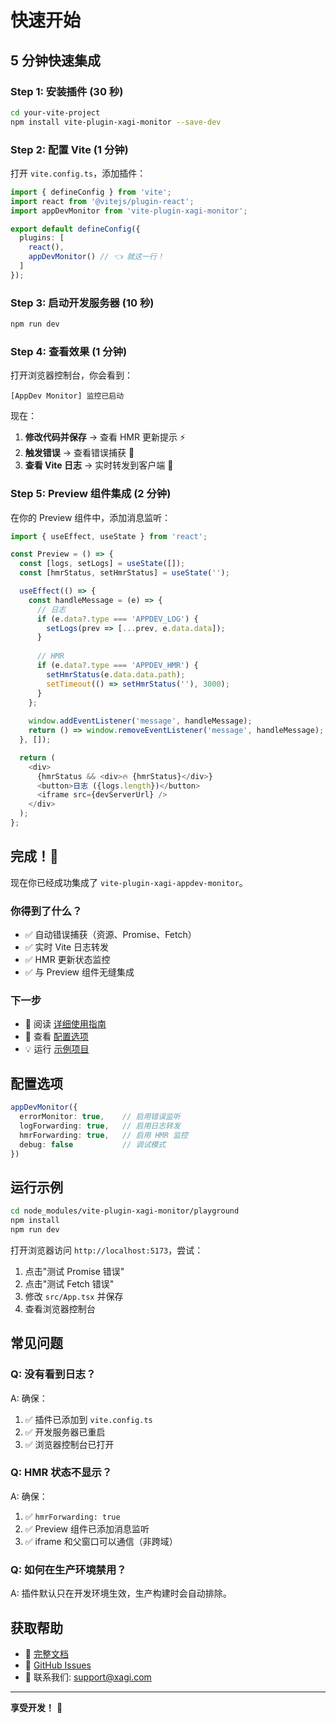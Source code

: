# 快速开始

## 5 分钟快速集成

### Step 1: 安装插件 (30 秒)

```bash
cd your-vite-project
npm install vite-plugin-xagi-monitor --save-dev
```

### Step 2: 配置 Vite (1 分钟)

打开 `vite.config.ts`，添加插件：

```typescript
import { defineConfig } from 'vite';
import react from '@vitejs/plugin-react';
import appDevMonitor from 'vite-plugin-xagi-monitor';

export default defineConfig({
  plugins: [
    react(),
    appDevMonitor() // 👈 就这一行！
  ]
});
```

### Step 3: 启动开发服务器 (10 秒)

```bash
npm run dev
```

### Step 4: 查看效果 (1 分钟)

打开浏览器控制台，你会看到：

```
[AppDev Monitor] 监控已启动
```

现在：
1. **修改代码并保存** → 查看 HMR 更新提示 ⚡
2. **触发错误** → 查看错误捕获 🐛
3. **查看 Vite 日志** → 实时转发到客户端 📝

### Step 5: Preview 组件集成 (2 分钟)

在你的 Preview 组件中，添加消息监听：

```typescript
import { useEffect, useState } from 'react';

const Preview = () => {
  const [logs, setLogs] = useState([]);
  const [hmrStatus, setHmrStatus] = useState('');

  useEffect(() => {
    const handleMessage = (e) => {
      // 日志
      if (e.data?.type === 'APPDEV_LOG') {
        setLogs(prev => [...prev, e.data.data]);
      }
      
      // HMR
      if (e.data?.type === 'APPDEV_HMR') {
        setHmrStatus(e.data.data.path);
        setTimeout(() => setHmrStatus(''), 3000);
      }
    };
    
    window.addEventListener('message', handleMessage);
    return () => window.removeEventListener('message', handleMessage);
  }, []);

  return (
    <div>
      {hmrStatus && <div>🔥 {hmrStatus}</div>}
      <button>日志 ({logs.length})</button>
      <iframe src={devServerUrl} />
    </div>
  );
};
```

## 完成！🎉

现在你已经成功集成了 `vite-plugin-xagi-appdev-monitor`。

### 你得到了什么？

- ✅ 自动错误捕获（资源、Promise、Fetch）
- ✅ 实时 Vite 日志转发
- ✅ HMR 更新状态监控
- ✅ 与 Preview 组件无缝集成

### 下一步

- 📖 阅读 [详细使用指南](./USAGE.md)
- 🔧 查看 [配置选项](#配置选项)
- 💡 运行 [示例项目](#运行示例)

## 配置选项

```typescript
appDevMonitor({
  errorMonitor: true,    // 启用错误监听
  logForwarding: true,   // 启用日志转发
  hmrForwarding: true,   // 启用 HMR 监控
  debug: false           // 调试模式
})
```

## 运行示例

```bash
cd node_modules/vite-plugin-xagi-monitor/playground
npm install
npm run dev
```

打开浏览器访问 `http://localhost:5173`，尝试：
1. 点击"测试 Promise 错误"
2. 点击"测试 Fetch 错误"
3. 修改 `src/App.tsx` 并保存
4. 查看浏览器控制台

## 常见问题

### Q: 没有看到日志？

A: 确保：
1. ✅ 插件已添加到 `vite.config.ts`
2. ✅ 开发服务器已重启
3. ✅ 浏览器控制台已打开

### Q: HMR 状态不显示？

A: 确保：
1. ✅ `hmrForwarding: true`
2. ✅ Preview 组件已添加消息监听
3. ✅ iframe 和父窗口可以通信（非跨域）

### Q: 如何在生产环境禁用？

A: 插件默认只在开发环境生效，生产构建时会自动排除。

## 获取帮助

- 📖 [完整文档](./README.md)
- 💬 [GitHub Issues](https://github.com/your-org/vite-plugin-xagi-monitor/issues)
- 📧 联系我们: support@xagi.com

---

**享受开发！** 🚀

